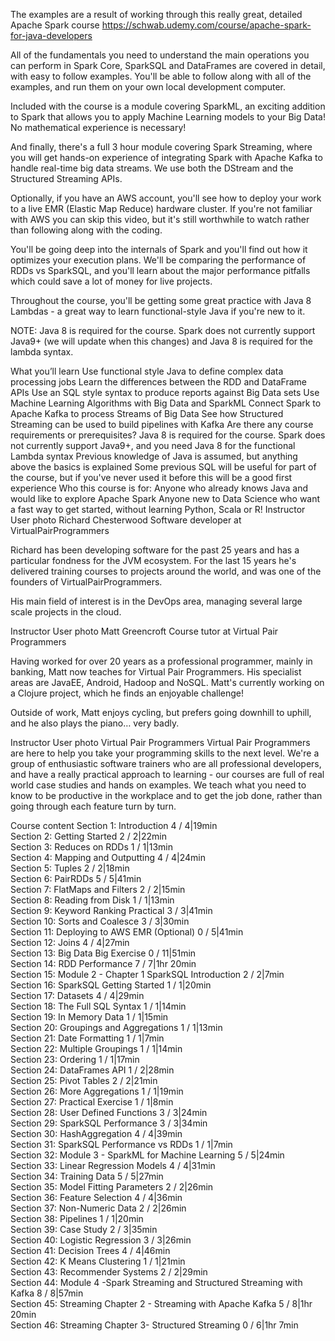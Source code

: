 
The examples are a result of working through this really great, detailed Apache Spark course 
https://schwab.udemy.com/course/apache-spark-for-java-developers

All of the fundamentals you need to understand the main operations you can perform in Spark Core, SparkSQL and DataFrames are covered in detail, with easy to follow examples. You'll be able to follow along with all of the examples, and run them on your own local development computer.

Included with the course is a module covering SparkML, an exciting addition to Spark that allows you to apply Machine Learning models to your Big Data! No mathematical experience is necessary!

And finally, there's a full 3 hour module covering Spark Streaming, where you will get hands-on experience of integrating Spark with Apache Kafka to handle real-time big data streams. We use both the DStream and the Structured Streaming APIs.



Optionally, if you have an AWS account, you'll see how to deploy your work to a live EMR (Elastic Map Reduce) hardware cluster. If you're not familiar with AWS you can skip this video, but it's still worthwhile to watch rather than following along with the coding.

You'll be going deep into the internals of Spark and you'll find out how it optimizes your execution plans. We'll be comparing the performance of RDDs vs SparkSQL, and you'll learn about the major performance pitfalls which could save a lot of money for live projects.

Throughout the course, you'll be getting some great practice with Java 8 Lambdas - a great way to learn functional-style Java if you're new to it.

NOTE: Java 8 is required for the course. Spark does not currently support Java9+ (we will update when this changes) and Java 8 is required for the lambda syntax.



What you’ll learn
Use functional style Java to define complex data processing jobs
Learn the differences between the RDD and DataFrame APIs
Use an SQL style syntax to produce reports against Big Data sets
Use Machine Learning Algorithms with Big Data and SparkML
Connect Spark to Apache Kafka to process Streams of Big Data
See how Structured Streaming can be used to build pipelines with Kafka
Are there any course requirements or prerequisites?
Java 8 is required for the course. Spark does not currently support Java9+, and you need Java 8 for the functional Lambda syntax
Previous knowledge of Java is assumed, but anything above the basics is explained
Some previous SQL will be useful for part of the course, but if you've never used it before this will be a good first experience
Who this course is for:
Anyone who already knows Java and would like to explore Apache Spark
Anyone new to Data Science who want a fast way to get started, without learning Python, Scala or R!
Instructor
User photo
Richard Chesterwood
Software developer at VirtualPairProgrammers

Richard has been developing software for the past 25 years and has a particular fondness for the JVM ecosystem. For the last 15 years he's delivered training courses to projects around the world, and was one of the founders of VirtualPairProgrammers.

His main field of interest is in the DevOps area, managing several large scale projects in the cloud.

Instructor
User photo
Matt Greencroft
Course tutor at Virtual Pair Programmers

Having worked for over 20 years as a professional programmer, mainly in banking, Matt now teaches for Virtual Pair Programmers. His specialist areas are JavaEE, Android, Hadoop and NoSQL. Matt's currently working on a Clojure project, which he finds an enjoyable challenge!

Outside of work, Matt enjoys cycling, but prefers going downhill to uphill, and he also plays the piano… very badly.

Instructor
User photo
Virtual Pair Programmers
Virtual Pair Programmers are here to help you take your programming skills to the next level. We're a group of enthusiastic software trainers who are all professional developers, and have a really practical approach to learning - our courses are full of real world case studies and hands on examples. We teach what you need to know to be productive in the workplace and to get the job done, rather than going through each feature turn by turn.

Course content
Section 1: Introduction
4 / 4|19min  
Section 2: Getting Started
2 / 2|22min  
Section 3: Reduces on RDDs
1 / 1|13min  
Section 4: Mapping and Outputting
4 / 4|24min  
Section 5: Tuples
2 / 2|18min  
Section 6: PairRDDs
5 / 5|41min  
Section 7: FlatMaps and Filters
2 / 2|15min  
Section 8: Reading from Disk
1 / 1|13min  
Section 9: Keyword Ranking Practical
3 / 3|41min  
Section 10: Sorts and Coalesce
3 / 3|30min  
Section 11: Deploying to AWS EMR (Optional)
0 / 5|41min  
Section 12: Joins
4 / 4|27min  
Section 13: Big Data Big Exercise
0 / 11|51min  
Section 14: RDD Performance
7 / 7|1hr 20min  
Section 15: Module 2 - Chapter 1 SparkSQL
Introduction
2 / 2|7min  
Section 16: SparkSQL Getting Started
1 / 1|20min  
Section 17: Datasets
4 / 4|29min  
Section 18: The Full SQL Syntax
1 / 1|14min  
Section 19: In Memory Data
1 / 1|15min  
Section 20: Groupings and Aggregations
1 / 1|13min  
Section 21: Date Formatting
1 / 1|7min  
Section 22: Multiple Groupings
1 / 1|14min  
Section 23: Ordering
1 / 1|17min  
Section 24: DataFrames API
1 / 2|28min  
Section 25: Pivot Tables
2 / 2|21min  
Section 26: More Aggregations
1 / 1|19min  
Section 27: Practical Exercise
1 / 1|8min  
Section 28: User Defined Functions
3 / 3|24min  
Section 29: SparkSQL Performance
3 / 3|34min  
Section 30: HashAggregation
4 / 4|39min  
Section 31: SparkSQL Performance vs RDDs
1 / 1|7min  
Section 32: Module 3 - SparkML for Machine Learning
5 / 5|24min  
Section 33: Linear Regression Models
4 / 4|31min  
Section 34: Training Data
5 / 5|27min  
Section 35: Model Fitting Parameters
2 / 2|26min  
Section 36: Feature Selection
4 / 4|36min  
Section 37: Non-Numeric Data
2 / 2|26min  
Section 38: Pipelines
1 / 1|20min  
Section 39: Case Study
2 / 3|35min  
Section 40: Logistic Regression
3 / 3|26min  
Section 41: Decision Trees
4 / 4|46min  
Section 42: K Means Clustering
1 / 1|21min  
Section 43: Recommender Systems
2 / 2|29min  
Section 44: Module 4 -Spark Streaming and Structured
Streaming with Kafka
8 / 8|57min  
Section 45: Streaming Chapter 2 - Streaming with
Apache Kafka
5 / 8|1hr 20min  
Section 46: Streaming Chapter 3- Structured
Streaming
0 / 6|1hr 7min  
